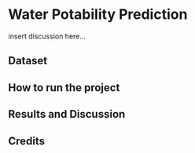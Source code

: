 # Water Potability Prediction

insert discussion here...

## Dataset

## How to run the project

## Results and Discussion

## Credits
